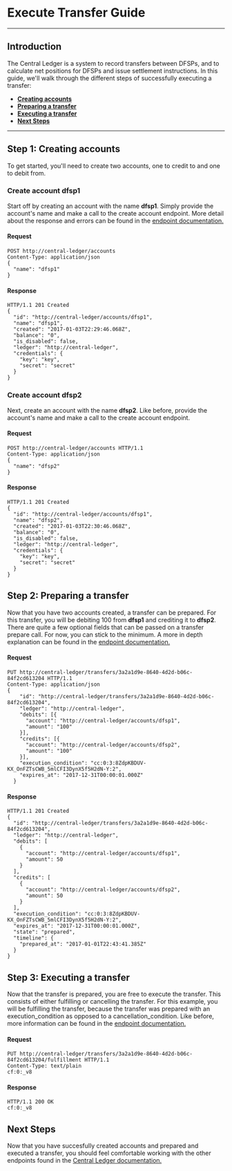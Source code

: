 # Execute Transfer Guide
***

## Introduction
The Central Ledger is a system to record transfers between DFSPs, and to calculate net positions for DFSPs and issue settlement instructions. In this guide, we'll walk through the different steps of successfully executing a transfer:
* [**Creating accounts**](#step-1-creating-accounts)
* [**Preparing a transfer**](#step-2-preparing-a-transfer) 
* [**Executing a transfer**](#step-3-executing-a-transfer)
* [**Next Steps**](#next-steps)

***

## Step 1: Creating accounts
To get started, you'll need to create two accounts, one to credit to and one to debit from.  

### Create account **dfsp1**
Start off by creating an account with the name **dfsp1**. Simply provide the account's name and make a call to the create account endpoint. More detail about the response and errors can be found in the [endpoint documentation.](central-ledger-documentation.md#create-account)

#### Request
```
POST http://central-ledger/accounts
Content-Type: application/json
{
  "name": "dfsp1"
}
```

#### Response
```
HTTP/1.1 201 Created
{
  "id": "http://central-ledger/accounts/dfsp1",
  "name": "dfsp1",
  "created": "2017-01-03T22:29:46.068Z",
  "balance": "0",
  "is_disabled": false,
  "ledger": "http://central-ledger",
  "credentials": {
    "key": "key",
    "secret": "secret"
  }
}
```

### Create account **dfsp2**
Next, create an account with the name **dfsp2**. Like before, provide the account's name and make a call to the create account endpoint.

#### Request
```
POST http://central-ledger/accounts HTTP/1.1
Content-Type: application/json
{
  "name": "dfsp2"
}
```

#### Response
```
HTTP/1.1 201 Created
{
  "id": "http://central-ledger/accounts/dfsp1",
  "name": "dfsp2",
  "created": "2017-01-03T22:30:46.068Z",
  "balance": "0",
  "is_disabled": false,
  "ledger": "http://central-ledger",
  "credentials": {
    "key": "key",
    "secret": "secret"
  }
}
```

## Step 2: Preparing a transfer
Now that you have two accounts created, a transfer can be prepared. For this transfer, you will be debiting 100 from **dfsp1** and crediting it to **dfsp2**. There are quite a few optional fields that can be passed on a transfer prepare call. For now, you can stick to the minimum. A more in depth explanation can be found in the [endpoint documentation.](central-ledger-documentation.md)

#### Request
```
PUT http://central-ledger/transfers/3a2a1d9e-8640-4d2d-b06c-84f2cd613204 HTTP/1.1
Content-Type: application/json
{
    "id": "http://central-ledger/transfers/3a2a1d9e-8640-4d2d-b06c-84f2cd613204",
    "ledger": "http://central-ledger",
    "debits": [{
      "account": "http://central-ledger/accounts/dfsp1",
      "amount": "100"
    }],
    "credits": [{
      "account": "http://central-ledger/accounts/dfsp2",
      "amount": "100"
    }],
    "execution_condition": "cc:0:3:8ZdpKBDUV-KX_OnFZTsCWB_5mlCFI3DynX5f5H2dN-Y:2",
    "expires_at": "2017-12-31T00:00:01.000Z"
  }
```

#### Response
```
HTTP/1.1 201 Created
{
  "id": "http://central-ledger/transfers/3a2a1d9e-8640-4d2d-b06c-84f2cd613204",
  "ledger": "http://central-ledger",
  "debits": [
    {
      "account": "http://central-ledger/accounts/dfsp1",
      "amount": 50
    }
  ],
  "credits": [
    {
      "account": "http://central-ledger/accounts/dfsp2",
      "amount": 50
    }
  ],
  "execution_condition": "cc:0:3:8ZdpKBDUV-KX_OnFZTsCWB_5mlCFI3DynX5f5H2dN-Y:2",
  "expires_at": "2017-12-31T00:00:01.000Z",
  "state": "prepared",
  "timeline": {
    "prepared_at": "2017-01-01T22:43:41.385Z"
  }
}
```

## Step 3: Executing a transfer
Now that the transfer is prepared, you are free to execute the transfer. This consists of either fulfilling or cancelling the transfer. For this example, you will be fulfilling the transfer, because the transfer was prepared with an execution_condition as opposed to a cancellation_condition. Like before, more information can be found in the [endpoint documentation.](central-ledger-documentation.md) 

#### Request
```
PUT http://central-ledger/transfers/3a2a1d9e-8640-4d2d-b06c-84f2cd613204/fulfillment HTTP/1.1
Content-Type: text/plain
cf:0:_v8
```

#### Response
```
HTTP/1.1 200 OK
cf:0:_v8
```


## Next Steps
Now that you have succesfully created accounts and prepared and executed a transfer, you should feel comfortable working with the other endpoints found in the [Central Ledger documentation.](central-ledger-documentation.md)

